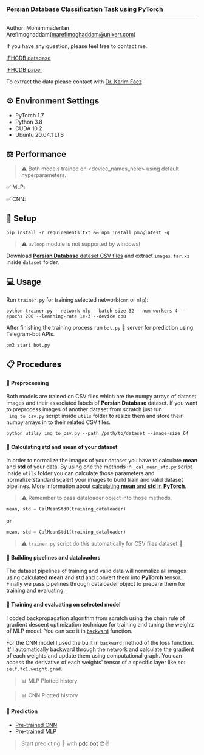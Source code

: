 

### Persian Database Classification Task using PyTorch

---

Author: Mohammaderfan Arefimoghaddam([marefimoghaddam@unixerr.com](mailto:marefimoghaddam@unixerr.com))

If you have any question, please feel free to contact me.

[IFHCDB database](http://ele.aut.ac.ir/~imageproc/downloads/ifhcdb.rar)

[IFHCDB paper](https://hal.inria.fr/inria-00112676/document)

To extract the data please contact with [Dr. Karim Faez](mailto:kfaezaut.ac.ir)

## ⚙️ Environment Settings

* PyTorch 1.7
* Python 3.8
* CUDA 10.2
* Ubuntu 20.04.1 LTS 

## ⚖️ Performance

> ⚠️ Both models trained on <device_names_here> using default hyperparameters.

✅ MLP:

✅ CNN:

## 🔧 Setup

```console
pip install -r requirements.txt && npm install pm2@latest -g

```
> ⚠️ `uvloop` module is not supported by windows!

Download [**Persian Database** dataset CSV files](https://drive.google.com/file/d/1aeg4D1rLPOZoLUwBWvj6EUiLNu2I3onQ/view?usp=sharing) and extract `images.tar.xz` inside `dataset` folder.


## 💻 Usage

Run `trainer.py` for training selected network(`cnn` or `mlp`):

```console
python trainer.py --network mlp --batch-size 32 --num-workers 4 --epochs 200 --learning-rate 1e-3 --device cpu
```

After finishing the training process run `bot.py` 🤖 server for prediction using Telegram-bot APIs.  

```console
pm2 start bot.py
```

## 📋 Procedures

#### 📌 Preprocessing

Both models are trained on CSV files which are the numpy arrays of dataset images and their associated labels of **Persian Database** dataset. If you want to preprocess images of another dataset from scratch just run `_img_to_csv.py` script inside `utils` folder to resize them and store their numpy arrays in to their related CSV files.

```console
python utils/_img_to_csv.py --path /path/to/dataset --image-size 64
```

#### 📌 Calculating std and mean of your dataset

In order to normalize the images of your dataset you have to calculate **mean** and **std** of your data. By using one the methods in `_cal_mean_std.py` script inside `utils` folder you can calculate those parameters and normalize(standard scaler) your images to build train and valid dataset pipelines.
More information about [calculating **mean** and **std** in **PyTorch**](https://discuss.pytorch.org/t/computing-the-mean-and-std-of-dataset/34949/2).

> ⚠️ Remember to pass dataloader object into those methods.

```python
mean, std = CalMeanStd0(training_dataloader)
```

or

```python
mean, std = CalMeanStd1(training_dataloader)
```

> ⚠️ `trainer.py` script do this automatically for CSV files dataset 🙂

#### 📌 Building pipelines and dataloaders

The dataset pipelines of training and valid data will normalize all images using calculated **mean** and **std** and convert them into **PyTorch** tensor. Finally we pass pipelines through dataloader object to prepare them for training and evaluating.

#### 📌 Training and evaluating on selected model

I coded backpropagation algorithm from scratch using the chain rule of gradient descent optimization technique for training and tuning the weights of MLP model. You can see it in [`backward`]() function.

For the CNN model I used the built in `backward` method of the loss function. It'll automatically backward through the network and calculate the gradient of each weights and update them using computational graph. You can access the derivative of each weights' tensor of a specific layer like so: `self.fc1.weight.grad`.

> 📊 MLP Plotted history

> 📊 CNN Plotted history

#### 📌 Prediction

* [Pre-trained CNN](https://github.com/wildonion/PersianDatabaseClassification/tree/main/utils/cnn.pth)
* [Pre-trained MLP](https://github.com/wildonion/PersianDatabaseClassification/tree/main/utils/mlp.pth)

> Start predicting 🔮 with [pdc bot](http://t.me/pdc_pytorch_bot) 😎✌️
